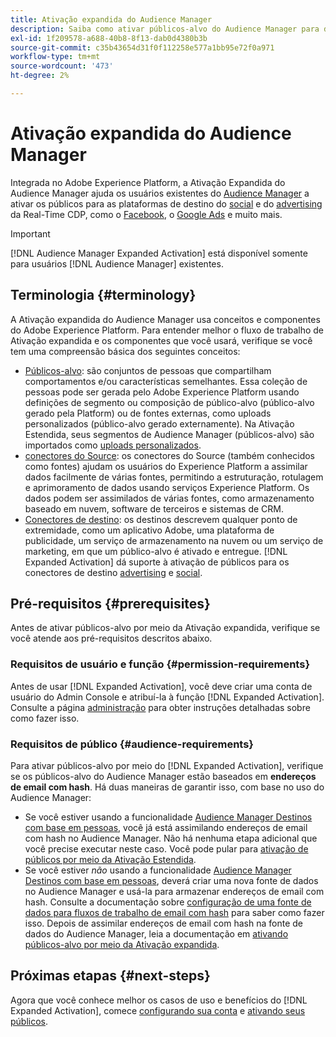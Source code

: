 ```yaml
---
title: Ativação expandida do Audience Manager
description: Saiba como ativar públicos-alvo do Audience Manager para destinos sociais e de publicidade, por meio da Ativação expandida do Audience Manager.
exl-id: 1f209578-a688-40b8-8f13-dab0d4380b3b
source-git-commit: c35b43654d31f0f112258e577a1bb95e72f0a971
workflow-type: tm+mt
source-wordcount: '473'
ht-degree: 2%

---
```


# Ativação expandida do Audience Manager

Integrada no Adobe Experience Platform, a Ativação Expandida do Audience Manager ajuda os usuários existentes do [Audience Manager](https://experienceleague.adobe.com/en/docs/audience-manager/user-guide/aam-home) a ativar os públicos para as plataformas de destino do [social](../destinations/catalog/social/overview.md) e do [advertising](../destinations/catalog/advertising/overview.md) da Real-Time CDP, como o [Facebook](../destinations/catalog/social/facebook.md), o [Google Ads](../destinations/catalog/advertising/google-ads-destination.md) e muito mais.

>[!IMPORTANT]
>
>[!DNL Audience Manager Expanded Activation] está disponível somente para usuários [!DNL Audience Manager] existentes.

## Terminologia {#terminology}

A Ativação expandida do Audience Manager usa conceitos e componentes do Adobe Experience Platform. Para entender melhor o fluxo de trabalho de Ativação expandida e os componentes que você usará, verifique se você tem uma compreensão básica dos seguintes conceitos:

* [Públicos-alvo](../segmentation/ui/overview.md): são conjuntos de pessoas que compartilham comportamentos e/ou características semelhantes. Essa coleção de pessoas pode ser gerada pelo Adobe Experience Platform usando definições de segmento ou composição de público-alvo (público-alvo gerado pela Platform) ou de fontes externas, como uploads personalizados (público-alvo gerado externamente). Na Ativação Estendida, seus segmentos de Audience Manager (públicos-alvo) são importados como [uploads personalizados](../segmentation/ui/audience-portal.md#import-audience).
* [conectores do Source](../sources/home.md): os conectores do Source (também conhecidos como fontes) ajudam os usuários do Experience Platform a assimilar dados facilmente de várias fontes, permitindo a estruturação, rotulagem e aprimoramento de dados usando serviços Experience Platform. Os dados podem ser assimilados de várias fontes, como armazenamento baseado em nuvem, software de terceiros e sistemas de CRM.
* [Conectores de destino](../destinations/home.md): os destinos descrevem qualquer ponto de extremidade, como um aplicativo Adobe, uma plataforma de publicidade, um serviço de armazenamento na nuvem ou um serviço de marketing, em que um público-alvo é ativado e entregue. [!DNL Expanded Activation] dá suporte à ativação de públicos para os conectores de destino [advertising](../destinations/catalog/advertising/overview.md) e [social](../destinations/catalog/social/overview.md).

## Pré-requisitos {#prerequisites}

Antes de ativar públicos-alvo por meio da Ativação expandida, verifique se você atende aos pré-requisitos descritos abaixo.

### Requisitos de usuário e função {#permission-requirements}

Antes de usar [!DNL Expanded Activation], você deve criar uma conta de usuário do Admin Console e atribuí-la à função [!DNL Expanded Activation]. Consulte a página [administração](administration.md) para obter instruções detalhadas sobre como fazer isso.

### Requisitos de público {#audience-requirements}

Para ativar públicos-alvo por meio do [!DNL Expanded Activation], verifique se os públicos-alvo do Audience Manager estão baseados em **endereços de email com hash**. Há duas maneiras de garantir isso, com base no uso do Audience Manager:

* Se você estiver usando a funcionalidade [Audience Manager Destinos com base em pessoas](https://experienceleague.adobe.com/en/docs/audience-manager/user-guide/features/destinations/people-based/people-based-destinations-overview), você já está assimilando endereços de email com hash no Audience Manager. Não há nenhuma etapa adicional que você precise executar neste caso. Você pode pular para [ativação de públicos por meio da Ativação Estendida](activate-audiences.md).
* Se você estiver _não_ usando a funcionalidade [Audience Manager Destinos com base em pessoas](https://experienceleague.adobe.com/en/docs/audience-manager/user-guide/features/destinations/people-based/people-based-destinations-overview), deverá criar uma nova fonte de dados no Audience Manager e usá-la para armazenar endereços de email com hash. Consulte a documentação sobre [configuração de uma fonte de dados para fluxos de trabalho de email com hash](https://experienceleague.adobe.com/en/docs/audience-manager/user-guide/features/data-sources/create-data-source-hashed-emails) para saber como fazer isso. Depois de assimilar endereços de email com hash na fonte de dados do Audience Manager, leia a documentação em [ativando públicos-alvo por meio da Ativação expandida](activate-audiences.md).

## Próximas etapas {#next-steps}

Agora que você conhece melhor os casos de uso e benefícios do [!DNL Expanded Activation], comece [configurando sua conta](administration.md) e [ativando seus públicos](activate-audiences.md).
